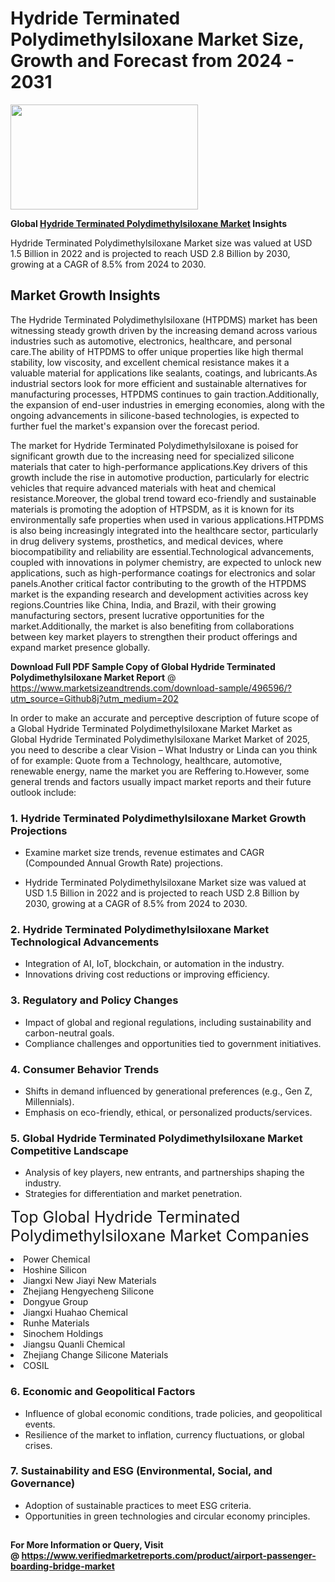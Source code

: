 <H1>Hydride Terminated Polydimethylsiloxane Market Size, Growth and Forecast from 2024 - 2031</H1><img class="aligncenter size-medium wp-image-584254" src="https://thirdeyenews.in/wp-content/uploads/2024/09/Global-Market-Research-300x168.jpeg" alt="" width="300" height="168" /><p><strong>Global&nbsp;<a href="https://www.marketsizeandtrends.com/download-sample/496596/?utm_source=Github8j?utm_medium=202">Hydride Terminated Polydimethylsiloxane Market</a> Insights</strong></p><p>Hydride Terminated Polydimethylsiloxane Market size was valued at USD 1.5 Billion in 2022 and is projected to reach USD 2.8 Billion by 2030, growing at a CAGR of 8.5% from 2024 to 2030.</p><p><h2>Market Growth Insights</h2> <p>The Hydride Terminated Polydimethylsiloxane (HTPDMS) market has been witnessing steady growth driven by the increasing demand across various industries such as automotive, electronics, healthcare, and personal care.The ability of HTPDMS to offer unique properties like high thermal stability, low viscosity, and excellent chemical resistance makes it a valuable material for applications like sealants, coatings, and lubricants.As industrial sectors look for more efficient and sustainable alternatives for manufacturing processes, HTPDMS continues to gain traction.Additionally, the expansion of end-user industries in emerging economies, along with the ongoing advancements in silicone-based technologies, is expected to further fuel the market's expansion over the forecast period.</p> <p>The market for Hydride Terminated Polydimethylsiloxane is poised for significant growth due to the increasing need for specialized silicone materials that cater to high-performance applications.Key drivers of this growth include the rise in automotive production, particularly for electric vehicles that require advanced materials with heat and chemical resistance.Moreover, the global trend toward eco-friendly and sustainable materials is promoting the adoption of HTPSDM, as it is known for its environmentally safe properties when used in various applications.HTPDMS is also being increasingly integrated into the healthcare sector, particularly in drug delivery systems, prosthetics, and medical devices, where biocompatibility and reliability are essential.Technological advancements, coupled with innovations in polymer chemistry, are expected to unlock new applications, such as high-performance coatings for electronics and solar panels.Another critical factor contributing to the growth of the HTPDMS market is the expanding research and development activities across key regions.Countries like China, India, and Brazil, with their growing manufacturing sectors, present lucrative opportunities for the market.Additionally, the market is also benefiting from collaborations between key market players to strengthen their product offerings and expand market presence globally.</p> <p><span class=""><strong>Download Full PDF Sample Copy of Global Hydride Terminated Polydimethylsiloxane Market Report</strong> @ <a href="https://www.marketsizeandtrends.com/download-sample/496596/?utm_source=Github8j?utm_medium=202" target="_blank">https://www.marketsizeandtrends.com/download-sample/496596/?utm_source=Github8j?utm_medium=202</a></span></p><p>In order to make an accurate and perceptive description of future scope of a Global&nbsp;Hydride Terminated Polydimethylsiloxane Market Market as Global&nbsp;Hydride Terminated Polydimethylsiloxane Market Market of 2025, you need to describe a clear Vision &ndash; What Industry or Linda can you think of for example: Quote from a Technology, healthcare, automotive, renewable energy, name the market you are Reffering to.However, some general trends and factors usually impact market reports and their future outlook include:</p><h3>1.&nbsp;<strong>Hydride Terminated Polydimethylsiloxane Market Growth Projections</strong></h3><ul><li>Examine market size trends, revenue estimates and CAGR (Compounded Annual Growth Rate) projections.</li><li><p>Hydride Terminated Polydimethylsiloxane Market size was valued at USD 1.5 Billion in 2022 and is projected to reach USD 2.8 Billion by 2030, growing at a CAGR of 8.5% from 2024 to 2030.</p></li></ul><h3>2.&nbsp;<strong>Hydride Terminated Polydimethylsiloxane Market Technological Advancements</strong></h3><ul><li>Integration of AI, IoT, blockchain, or automation in the industry.</li><li>Innovations driving cost reductions or improving efficiency.</li></ul><h3>3.&nbsp;<strong>Regulatory and Policy Changes</strong></h3><ul><li>Impact of global and regional regulations, including sustainability and carbon-neutral goals.</li><li>Compliance challenges and opportunities tied to government initiatives.</li></ul><h3>4.&nbsp;<strong>Consumer Behavior Trends</strong></h3><ul><li>Shifts in demand influenced by generational preferences (e.g., Gen Z, Millennials).</li><li>Emphasis on eco-friendly, ethical, or personalized products/services.</li></ul><h3>5.&nbsp;<strong>Global Hydride Terminated Polydimethylsiloxane Market Competitive Landscape</strong></h3><ul><li>Analysis of key players, new entrants, and partnerships shaping the industry.</li><li>Strategies for differentiation and market penetration.</li></ul><p data-pm-slice="1 1 []"><span style="color: inherit; font-family: inherit; font-size: 25px;">Top Global Hydride Terminated Polydimethylsiloxane Market Companies</span></p><div class="" data-test-id=""><p><li>Power Chemical</li><li> Hoshine Silicon</li><li> Jiangxi New Jiayi New Materials</li><li> Zhejiang Hengyecheng Silicone</li><li> Dongyue Group</li><li> Jiangxi Huahao Chemical</li><li> Runhe Materials</li><li> Sinochem Holdings</li><li> Jiangsu Quanli Chemical</li><li> Zhejiang Change Silicone Materials</li><li> COSIL</li></p></div><h3>6.&nbsp;<strong>Economic and Geopolitical Factors</strong></h3><ul><li>Influence of global economic conditions, trade policies, and geopolitical events.</li><li>Resilience of the market to inflation, currency fluctuations, or global crises.</li></ul><h3>7.&nbsp;<strong>Sustainability and ESG (Environmental, Social, and Governance)</strong></h3><ul><li>Adoption of sustainable practices to meet ESG criteria.</li><li>Opportunities in green technologies and circular economy principles.</li></ul><h2><strong style="font-size: 14px;">For More Information or Query, Visit @&nbsp;</strong><a style="background-color: #ffffff; font-size: 14px;" href="https://www.marketsizeandtrends.com/report/hydride-terminated-polydimethylsiloxane-market/" target="_blank">https://www.verifiedmarketreports.com/product/airport-passenger-boarding-bridge-market</a></h2>